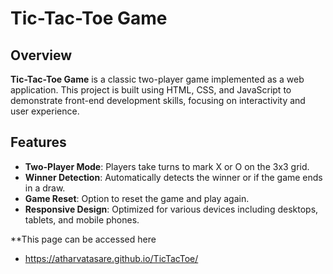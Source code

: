 # Tic-Tac-Toe Game

## Overview

**Tic-Tac-Toe Game** is a classic two-player game implemented as a web application. This project is built using HTML, CSS, and JavaScript to demonstrate front-end development skills, focusing on interactivity and user experience.

## Features

- **Two-Player Mode**: Players take turns to mark X or O on the 3x3 grid.
- **Winner Detection**: Automatically detects the winner or if the game ends in a draw.
- **Game Reset**: Option to reset the game and play again.
- **Responsive Design**: Optimized for various devices including desktops, tablets, and mobile phones.

**This page can be accessed here
- https://atharvatasare.github.io/TicTacToe/
